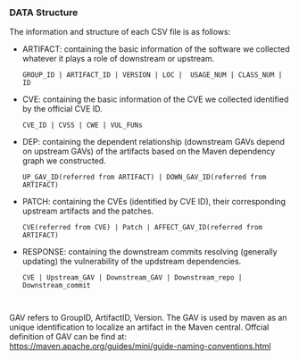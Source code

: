 ### DATA Structure

The information and structure of each CSV file is as follows:

+ ARTIFACT: containing the basic information of the software we collected whatever it plays a role of downstream or upstream. 

  ```
  GROUP_ID | ARTIFACT_ID | VERSION | LOC |  USAGE_NUM | CLASS_NUM | ID
  ```

+ CVE: containing the basic information of the CVE we collected identified by the official CVE ID.

  ```
  CVE_ID | CVSS | CWE | VUL_FUNs
  ```

+ DEP: containing the dependent relationship (downstream GAVs depend on upstream GAVs) of the artifacts based on the Maven dependency graph we constructed.

  ```
  UP_GAV_ID(referred from ARTIFACT) | DOWN_GAV_ID(referred from ARTIFACT) 
  ```

+ PATCH: containing the CVEs (identified by CVE ID), their corresponding upstream artifacts and the patches.

  ```
  CVE(referred from CVE) | Patch | AFFECT_GAV_ID(referred from ARTIFACT)
  ```

* RESPONSE: containing the downstream commits resolving (generally updating) the vulnerability of the updstream dependencies.

  ```
  CVE | Upstream_GAV | Downstream_GAV | Downstream_repo | Downstream_commit



GAV refers to GroupID, ArtifactID, Version. The GAV is used by maven as an unique identification to localize an artifact in the Maven central. Offcial definition of GAV can be find at: https://maven.apache.org/guides/mini/guide-naming-conventions.html